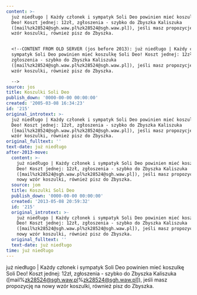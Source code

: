 ```yaml
---
content: >-
  już niedługo | Każdy członek i sympatyk Soli Deo powinien mieć koszulkę Soli
  Deo! Koszt jednej: 12zł, zgłoszenia - szybko do Zbyszka Kaliszuka
  ([mail%zk28524@sgh.waw.pl%zk28524@sgh.waw.pl]), jeśli masz propozycję na nowy
  wzór koszulki, również pisz do Zbyszka.


  <!--CONTENT FROM OLD SERVER (jos before 2013): już niedługo | Każdy członek i
  sympatyk Soli Deo powinien mieć koszulkę Soli Deo! Koszt jednej: 12zł,
  zgłoszenia - szybko do Zbyszka Kaliszuka
  ([mail%zk28524@sgh.waw.pl%zk28524@sgh.waw.pl]), jeśli masz propozycję na nowy
  wzór koszulki, również pisz do Zbyszka.

  -->
source: jos
title: Koszulki Soli Deo
publish_down: '0000-00-00 00:00:00'
created: '2005-03-08 16:34:23'
id: '215'
original_introtext: >-
  już niedługo | Każdy członek i sympatyk Soli Deo powinien mieć koszulkę Soli
  Deo! Koszt jednej: 12zł, zgłoszenia - szybko do Zbyszka Kaliszuka
  ([mail%zk28524@sgh.waw.pl%zk28524@sgh.waw.pl]), jeśli masz propozycję na nowy
  wzór koszulki, również pisz do Zbyszka.
original_fulltext: ''
text-date: już niedługo
after-2013-move:
  content: >-
    już niedługo | Każdy członek i sympatyk Soli Deo powinien mieć koszulkę Soli
    Deo! Koszt jednej: 12zł, zgłoszenia - szybko do Zbyszka Kaliszuka
    ([mail%zk28524@sgh.waw.pl%zk28524@sgh.waw.pl]), jeśli masz propozycję na
    nowy wzór koszulki, również pisz do Zbyszka.
  source: jom
  title: Koszulki Soli Deo
  publish_down: '0000-00-00 00:00:00'
  created: '2013-05-08 20:59:32'
  id: '215'
  original_introtext: >-
    już niedługo | Każdy członek i sympatyk Soli Deo powinien mieć koszulkę Soli
    Deo! Koszt jednej: 12zł, zgłoszenia - szybko do Zbyszka Kaliszuka
    ([mail%zk28524@sgh.waw.pl%zk28524@sgh.waw.pl]), jeśli masz propozycję na
    nowy wzór koszulki, również pisz do Zbyszka.
  original_fulltext: ''
  text-date: już niedługo
time: już niedługo
---
```

już niedługo | Każdy członek i sympatyk Soli Deo powinien mieć koszulkę Soli Deo! Koszt jednej: 12zł, zgłoszenia - szybko do Zbyszka Kaliszuka ([mail%zk28524@sgh.waw.pl%zk28524@sgh.waw.pl]), jeśli masz propozycję na nowy wzór koszulki, również pisz do Zbyszka.

<!--CONTENT FROM OLD SERVER (jos before 2013): już niedługo | Każdy członek i sympatyk Soli Deo powinien mieć koszulkę Soli Deo! Koszt jednej: 12zł, zgłoszenia - szybko do Zbyszka Kaliszuka ([mail%zk28524@sgh.waw.pl%zk28524@sgh.waw.pl]), jeśli masz propozycję na nowy wzór koszulki, również pisz do Zbyszka.
-->

<!--{{json:{"created_date":"2005-03-08 16:34:23","publish_down":"0000-00-00 00:00:00","id":"215"}}}-->
